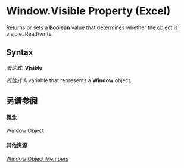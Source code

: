 
# Window.Visible Property (Excel)

Returns or sets a  **Boolean** value that determines whether the object is visible. Read/write.


## Syntax

 _表达式_. **Visible**

 _表达式_ A variable that represents a **Window** object.


## 另请参阅


#### 概念


[Window Object](8591b1ad-76f8-14e2-9120-406b65093f5a.md)
#### 其他资源


[Window Object Members](http://msdn.microsoft.com/library/f11db427-24a4-041c-2fd5-03ce73ae6c16%28Office.15%29.aspx)